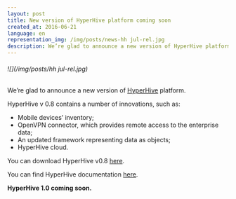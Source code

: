 ```yaml
---
layout: post
title: New version of HyperHive platform coming soon
created_at: 2016-06-21
language: en
representation_img: /img/posts/news-hh jul-rel.jpg
description: We’re glad to announce a new version of HyperHive platform, which is coming soon.
---
```


###### ![](/img/posts/hh jul-rel.jpg)

We’re glad to announce a new version of [HyperHive][hh] platform.  

HyperHive v 0.8 contains a number of innovations, such as:  

* Mobile devices’ inventory;  
* OpenVPN connector, which provides remote access to the enterprise data;  
* An updated framework representing data as objects;  
* HyperHive cloud.  

You can download HyperHive v0.8 [here][load].  

You can find HyperHive documentation [here][conf].  

**HyperHive 1.0 coming soon.**  

[//]: #
   [conf]:<https://eigenmethod.atlassian.net/wiki>
   [load]:<https://drive.google.com/open?id=0B8AkRifdvvd1anJSN0tndnpueFk>
   [hh]: <http://eigenmethod.ru/products/hh/>

